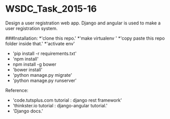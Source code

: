 # WSDC_Task_2015-16
Design a user registration web app.
Django and angular is used to make a user registration system.


###Installation:
*'clone this repo.'
*'make virtualenv '
*'copy paste this repo folder inside that.'
*'activate env'
* 'pip install -r requirements.txt'
* 'npm install'
*  npm install -g bower
* 'bower install'
* 'python manage.py migrate'
* 'python manage.py runserver'


Reference:
* 'code.tutsplus.com tutorial : django rest framework'
* 'thinkster.io tutorial : django-angular tutorial.'
* 'Django docs.'


